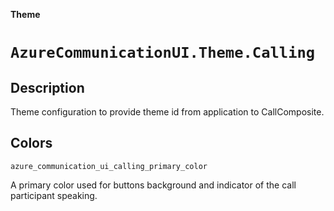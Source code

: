 **Theme**

# `AzureCommunicationUI.Theme.Calling`

## Description

Theme configuration to provide theme id from application to CallComposite. 

## Colors

`azure_communication_ui_calling_primary_color`

A primary color used for buttons background and indicator of the call participant speaking.
